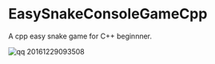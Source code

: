 # EasySnakeConsoleGameCpp
A cpp easy snake game for C++ beginnner.

![qq 20161229093508](https://cloud.githubusercontent.com/assets/12566988/21534989/35d9c944-cdaa-11e6-93d0-47a34d141c72.jpg)
